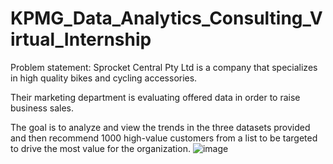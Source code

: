 # KPMG_Data_Analytics_Consulting_Virtual_Internship

Problem statement:
Sprocket Central Pty Ltd is a company that specializes in high quality bikes and cycling accessories.
 
Their marketing department is evaluating offered data in order to raise business sales. 

The goal is to analyze and view the trends in the three datasets provided and then recommend 1000 high-value customers from a list to be targeted to drive the most value for the organization.
![image](https://user-images.githubusercontent.com/85453865/126036802-860871e3-dbf8-4340-bad5-9cc48609e41d.png)
